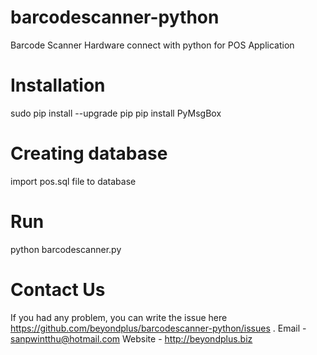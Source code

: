 # barcodescanner-python
Barcode Scanner Hardware connect with python for POS Application

# Installation
sudo pip install --upgrade pip
pip install PyMsgBox

# Creating database
import pos.sql file to database

# Run
python barcodescanner.py


# Contact Us
If you had any problem, you can write the issue here https://github.com/beyondplus/barcodescanner-python/issues . 
Email - sanpwintthu@hotmail.com
Website - http://beyondplus.biz 
